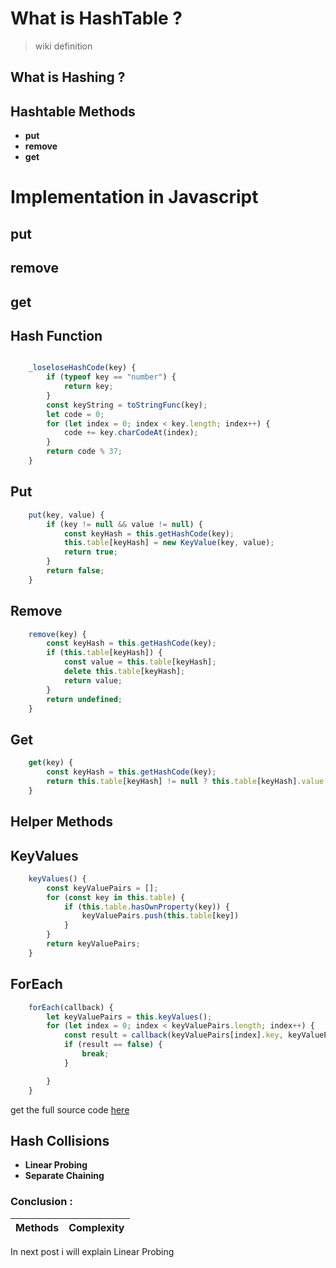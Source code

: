 # What is HashTable ? 
>  

> wiki definition


## What is Hashing ? 

>

## Hashtable Methods 

* __put__
* __remove__
* __get__

# Implementation in Javascript 

## put
## remove
## get

## Hash Function 

```javascript

    _loseloseHashCode(key) {
        if (typeof key == "number") {
            return key;
        }
        const keyString = toStringFunc(key);
        let code = 0;
        for (let index = 0; index < key.length; index++) {
            code += key.charCodeAt(index);
        }
        return code % 37;
    }


```

## Put
```javascript
    put(key, value) {
        if (key != null && value != null) {
            const keyHash = this.getHashCode(key);
            this.table[keyHash] = new KeyValue(key, value);
            return true;
        }
        return false;
    }
```
## Remove
```javascript
    remove(key) {
        const keyHash = this.getHashCode(key);
        if (this.table[keyHash]) {
            const value = this.table[keyHash];
            delete this.table[keyHash];
            return value;
        }
        return undefined;
    }
```

## Get
```javascript
    get(key) {
        const keyHash = this.getHashCode(key);
        return this.table[keyHash] != null ? this.table[keyHash].value : undefined;
    }
```

## Helper Methods 

## KeyValues

```javascript
    keyValues() {
        const keyValuePairs = [];
        for (const key in this.table) {
            if (this.table.hasOwnProperty(key)) {
                keyValuePairs.push(this.table[key])
            }
        }
        return keyValuePairs;
    }
```
## ForEach

```javascript
    forEach(callback) {
        let keyValuePairs = this.keyValues();
        for (let index = 0; index < keyValuePairs.length; index++) {
            const result = callback(keyValuePairs[index].key, keyValuePairs[index].value);
            if (result == false) {
                break;
            }

        }
    }
```


get the full source code [here](https://github.com/swarup260/Learning_Algorithms/blob/master/data_structure/HashTable.js)

## Hash Collisions 

* __Linear Probing__
* __Separate Chaining__

### Conclusion : 

| Methods       | Complexity    |
| ------------- |:-------------:| 

In next post i will explain Linear Probing